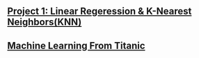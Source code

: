 ##
## [Project 1: Linear Regeression & K-Nearest Neighbors(KNN)](https://github.com/choinkyo/Data-Mining-Machine-Learning-Projects/blob/master/Linear%20Regression%20%26%20K-Nearest%20Neighbors(KNN).ipynb)

## [Machine Learning From Titanic](https://github.com/choinkyo/Data-Mining-Machine-Learning-Projects/blob/master/Titanic_Machine_Learning_from_Disaster.ipynb)
